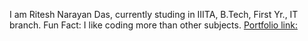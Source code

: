 I am Ritesh Narayan Das, currently studing in IIITA, B.Tech, First Yr., IT branch.
Fun Fact: I like coding more than other subjects.
[Portfolio link:](https://rndastech.github.io)
